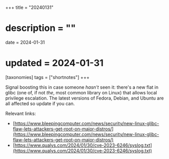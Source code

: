 +++
title = "20240131"
# description = ""
date = 2024-01-31
# updated = 2024-01-31
[taxonomies]
tags = ["shortnotes"]
+++

Signal boosting this in case someone *hasn't* seen it: 
there's a new flat in glibc (one of, if not *the*, most common library on Linux) that allows local privilege escalation.
The latest versions of Fedora, Debian, and Ubuntu are all affected so update if you can.

Relevant links:
- [https://www.bleepingcomputer.com/news/security/new-linux-glibc-flaw-lets-attackers-get-root-on-major-distros/](https://www.bleepingcomputer.com/news/security/new-linux-glibc-flaw-lets-attackers-get-root-on-major-distros/)
- [https://www.qualys.com/2024/01/30/cve-2023-6246/syslog.txt](https://www.qualys.com/2024/01/30/cve-2023-6246/syslog.txt)
